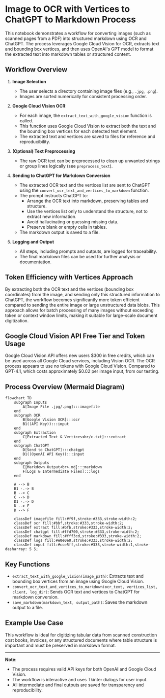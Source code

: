 # Image to OCR with Vertices to ChatGPT to Markdown Process

This notebook demonstrates a workflow for converting images (such as scanned pages from a PDF) into structured markdown using OCR and ChatGPT. The process leverages Google Cloud Vision for OCR, extracts text and bounding box vertices, and then uses OpenAI's GPT model to format the extracted text into markdown tables or structured content.

## Workflow Overview

1. **Image Selection**
   - The user selects a directory containing image files (e.g., `.jpg`, `.png`).
   - Images are sorted numerically for consistent processing order.

2. **Google Cloud Vision OCR**
   - For each image, the `extract_text_with_google_vision` function is called.
   - This function uses Google Cloud Vision to extract both the text and the bounding box vertices for each detected text element.
   - The extracted text and vertices are saved to files for reference and reproducibility.

3. **(Optional) Text Preprocessing**
   - The raw OCR text can be preprocessed to clean up unwanted strings or group lines logically (see `preprocess_text`).

4. **Sending to ChatGPT for Markdown Conversion**
   - The extracted OCR text and the vertices list are sent to ChatGPT using the `convert_ocr_text_and_vertices_to_markdown` function.
   - The prompt instructs ChatGPT to:
     - Arrange the OCR text into markdown, preserving tables and structure.
     - Use the vertices list only to understand the structure, not to extract new information.
     - Avoid hallucinating or guessing missing data.
     - Preserve blank or empty cells in tables.
   - The markdown output is saved to a file.

5. **Logging and Output**
   - All steps, including prompts and outputs, are logged for traceability.
   - The final markdown files can be used for further analysis or documentation.

## Token Efficiency with Vertices Approach

By extracting both the OCR text and the vertices (bounding box coordinates) from the image, and sending only this structured information to ChatGPT, the workflow becomes significantly more token efficient compared to sending the entire image or large unstructured data blobs. 
This approach allows for batch processing of many images without exceeding token or context window limits, making it suitable for large-scale document digitization.

## Google Cloud Vision API Free Tier and Token Usage

Google Cloud Vision API offers new users \$300 in free credits, which can be used across all Google Cloud services, including Vision OCR. The OCR process appears to use no tokens with Google Cloud Vision.  Compared to GPT-4.1, which costs approximately $0.02 per image input, from our testing.  

## Process Overview (Mermaid Diagram)

```mermaid
flowchart TD
    subgraph Inputs
        A[Image File .jpg/.png]:::imagefile
    end
    subgraph OCR
        B[Google Vision OCR]:::ocr
        B1((API Key)):::input
    end
    subgraph Extraction
        C[Extracted Text & Vertices<br/>.txt]:::extract
    end
    subgraph ChatGPT
        D[Send to ChatGPT]:::chatgpt
        D1((OpenAI API Key)):::input
    end
    subgraph Outputs
        E[Markdown Output<br>.md]:::markdown
        F[Logs & Intermediate Files]:::logs
    end

    A --> B
    B1 -.-> B
    B --> C
    C --> D
    D1 -.-> D
    D --> E
    D --> F

    classDef imagefile fill:#f9f,stroke:#333,stroke-width:2;
    classDef ocr fill:#bbf,stroke:#333,stroke-width:2;
    classDef extract fill:#bfb,stroke:#333,stroke-width:2;
    classDef chatgpt fill:#ffd700,stroke:#333,stroke-width:2;
    classDef markdown fill:#fff3cd,stroke:#333,stroke-width:2;
    classDef logs fill:#e0e0e0,stroke:#333,stroke-width:2;
    classDef input fill:#cce5ff,stroke:#333,stroke-width:1,stroke-dasharray: 5 5;
```

## Key Functions

- `extract_text_with_google_vision(image_path)`: Extracts text and bounding box vertices from an image using Google Cloud Vision.
- `convert_ocr_text_and_vertices_to_markdown(ocr_text, vertices_list, client, log_dir)`: Sends OCR text and vertices to ChatGPT for markdown conversion.
- `save_markdown(markdown_text, output_path)`: Saves the markdown output to a file.

## Example Use Case

This workflow is ideal for digitizing tabular data from scanned construction cost books, invoices, or any structured documents where table structure is important and must be preserved in markdown format.

---

**Note:**
- The process requires valid API keys for both OpenAI and Google Cloud Vision.
- The workflow is interactive and uses Tkinter dialogs for user input.
- All intermediate and final outputs are saved for transparency and reproducibility.
